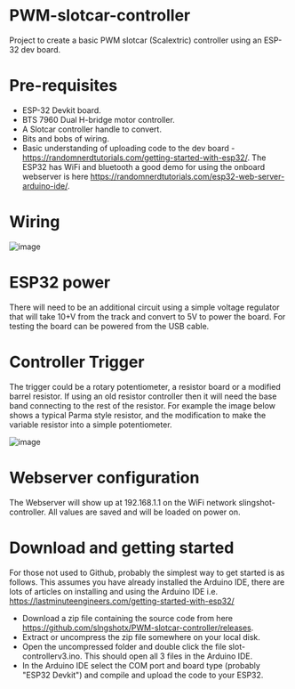 # PWM-slotcar-controller
Project to create a basic PWM slotcar (Scalextric) controller using an ESP-32 dev board.

# Pre-requisites
- ESP-32 Devkit board.
- BTS 7960 Dual H-bridge motor controller.
- A Slotcar controller handle to convert.
- Bits and bobs of wiring.
- Basic understanding of uploading code to the dev board - https://randomnerdtutorials.com/getting-started-with-esp32/. The ESP32 has WiFi and bluetooth a good demo for using the onboard webserver is here https://randomnerdtutorials.com/esp32-web-server-arduino-ide/.

# Wiring

![image](https://user-images.githubusercontent.com/58425116/233952739-11b20489-bafc-4a8d-982e-e2664df13e9d.png)

# ESP32 power
There will need to be an additional circuit using a simple voltage regulator that will take 10+V from the track and convert to 5V to power the board. For testing the board can be powered from the USB cable.

# Controller Trigger
The trigger could be a rotary potentiometer, a resistor board or a modified barrel resistor. If using an old resistor controller then it will need the base band connecting to the rest of the resistor. For example the image below shows a typical Parma style resistor, and the modification to make the variable resistor into a simple potentiometer.

![image](https://user-images.githubusercontent.com/58425116/223164797-4c20bdc1-1c4f-499e-ab69-b8096d39cf82.png)

# Webserver configuration
The Webserver will show up at 192.168.1.1 on the WiFi network slingshot-controller.
All values are saved and will be loaded on power on.

# Download and getting started
For those not used to Github, probably the simplest way to get started is as follows. This assumes you have already installed the Arduino IDE, there are lots of articles on installing and using the Arduino IDE i.e. https://lastminuteengineers.com/getting-started-with-esp32/

- Download a zip file containing the source code from here https://github.com/slngshotx/PWM-slotcar-controller/releases.
- Extract or uncompress the zip file somewhere on your local disk.
- Open the uncompressed folder and double click the file slot-controllerv3.ino. This should open all 3 files in the Arduino IDE.
- In the Arduino IDE select the COM port and board type (probably "ESP32 Devkit") and compile and upload the code to your ESP32.

